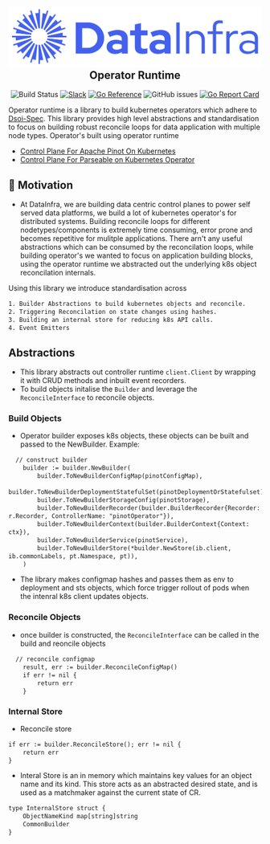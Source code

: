 <h2 align="center">
  <picture>
    <img alt="DataInfra Logo" src="https://raw.githubusercontent.com/datainfrahq/.github/main/images/logo.svg">
  </picture>
  <br>
  Operator Runtime
</h2>


<div align="center">

![Build Status](https://github.com/datainfrahq/operator-runtime/actions/workflows/go.yml/badge.svg) [![Slack](https://img.shields.io/badge/slack-brightgreen.svg?logo=slack&label=Community&style=flat&color=%2373DC8C&)](https://launchpass.com/datainfra-workspace)
[![Go Reference](https://pkg.go.dev/badge/github.com/datainfrahq/operator-runtime.svg)](https://pkg.go.dev/github.com/datainfrahq/operator-runtime)
![GitHub issues](https://img.shields.io/github/issues/datainfrahq/operator-runtime) [![Go Report Card](https://goreportcard.com/badge/github.com/datainfrahq/operator-runtime)](https://goreportcard.com/report/github.com/datainfrahq/operator-runtime)

</div>

Operator runtime is a library to build kubernetes operators which adhere to [Dsoi-Spec](https://github.com/datainfrahq/dsoi-spec). This library provides  high level abstractions and standardisation to focus on building robust reconcile loops for data application with multiple node types. 
Operator's built using operator runtime
- [Control Plane For Apache Pinot On Kubernetes](https://github.com/datainfrahq/pinot-control-plane-k8s)
- [Control Plane For Parseable on Kubernetes Operator](https://github.com/parseablehq/operator)

## :dart: Motivation

- At DataInfra, we are building data centric control planes to power self served data platforms, we build a lot of kubernetes operator's for distributed systems. Building reconcile loops for different nodetypes/components is extremely time consuming, error prone and becomes repetitive for mulitple applications. There arn't any useful abstractions which can be consumed by the reconcilation loops, while building operator's we wanted to focus on application building blocks, using the operator runtime we abstracted out the underlying k8s object reconcilation internals.

Using this library we introduce standardisation across 

    1. Builder Abstractions to build kubernetes objects and reconcile.
    2. Triggering Reconcilation on state changes using hashes.
    3. Building an internal store for reducing k8s API calls.
    4. Event Emitters 

## Abstractions

- This library abstracts out controller runtime ```client.Client``` by wrapping it with CRUD methods and inbuilt event recorders.
- To build objects initalise the ```Builder``` and leverage the ```ReconcileInterface``` to reconcile objects.

### Build Objects 
- Operator builder exposes k8s objects, these objects can be built and passed to the NewBuilder. Example:
```
  // construct builder
	builder := builder.NewBuilder(
		builder.ToNewBuilderConfigMap(pinotConfigMap),
		builder.ToNewBuilderDeploymentStatefulSet(pinotDeploymentOrStatefulset),
		builder.ToNewBuilderStorageConfig(pinotStorage),
		builder.ToNewBuilderRecorder(builder.BuilderRecorder{Recorder: r.Recorder, ControllerName: "pinotOperator"}),
		builder.ToNewBuilderContext(builder.BuilderContext{Context: ctx}),
		builder.ToNewBuilderService(pinotService),
		builder.ToNewBuilderStore(*builder.NewStore(ib.client, ib.commonLabels, pt.Namespace, pt)),
	)
```
- The library makes configmap hashes and passes them as env to deployment and sts objects, which force trigger rollout of pods when the intenral k8s client updates objects.

### Reconcile Objects
- once builder is constructed, the ```ReconcileInterface``` can be called in the build and reoncile objects
```
  // reconcile configmap
	result, err := builder.ReconcileConfigMap()
	if err != nil {
		return err
	}

```
### Internal Store
- Reconcile store
```
if err := builder.ReconcileStore(); err != nil {
	return err
}
```
- Interal Store is an in memory which maintains key values for an object name and its kind.
  This store acts as an abstracted desired state, and is used as a matchmaker against the current state of CR.
```
type InternalStore struct {
	ObjectNameKind map[string]string
	CommonBuilder
}
```

